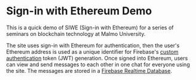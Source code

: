 # Sign-in with Ethereum Demo

This is a quick demo of SIWE (Sign-in with Ethereum) for a series of seminars on blockchain technology at Malmo University.

The site uses sign-in with Ethereum for authentication, then the user's Ethereum address is used as a unique identifier for Firebase's [custom authentication](https://firebase.google.com/docs/auth/web/custom-auth) token (JWT) generation. Once signed into Ethereum, users can view and send messages to each other in one chat for everyone using the site. The messages are stored in a [Firebase Realtime Database](https://firebase.google.com/docs/database).